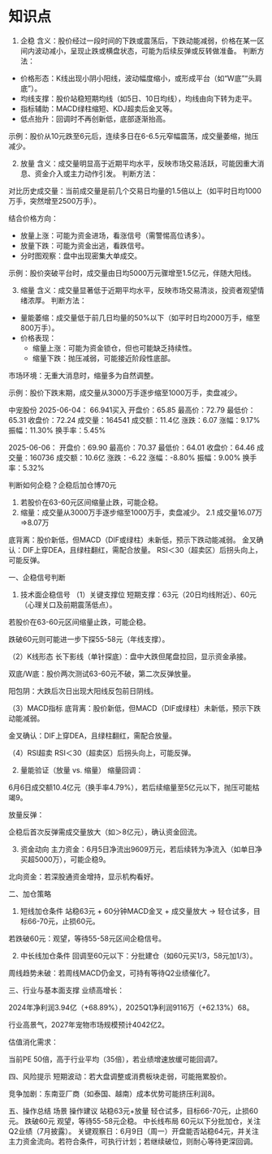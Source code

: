 # 知识点

1. 企稳
含义：股价经过一段时间的下跌或震荡后，下跌动能减弱，价格在某一区间内波动减小，呈现止跌或横盘状态，可能为后续反弹或反转做准备。
判断方法：

- 价格形态：K线出现小阴小阳线，波动幅度缩小，或形成平台（如“W底”“头肩底”）。
- 均线支撑：股价站稳短期均线（如5日、10日均线），均线由向下转为走平。
- 指标辅助：MACD绿柱缩短、KDJ超卖后金叉等。
- 低点抬升：回调时不再创新低，底部逐渐抬高。

示例：股价从10元跌至6元后，连续多日在6-6.5元窄幅震荡，成交量萎缩，抛压减少。

2. 放量
含义：成交量明显高于近期平均水平，反映市场交易活跃，可能因重大消息、资金介入或主力动作引发。
判断方法：

对比历史成交量：当前成交量是前几个交易日均量的1.5倍以上（如平时日均1000万手，突然增至2500万手）。

结合价格方向：

- 放量上涨：可能为资金进场，看涨信号（需警惕高位诱多）。
- 放量下跌：可能为资金出逃，看跌信号。
- 分时图观察：盘中出现密集大单成交。

示例：股价突破平台时，成交量由日均5000万元骤增至1.5亿元，伴随大阳线。

3. 缩量
含义：成交量显著低于近期平均水平，反映市场交易清淡，投资者观望情绪浓厚。
判断方法：

- 量能萎缩：成交量低于前几日均量的50%以下（如平时日均2000万手，缩至800万手）。
- 价格表现：
    - 缩量上涨：可能为资金锁仓，但也可能缺乏持续性。
    - 缩量下跌：抛压减弱，可能接近阶段性底部。

市场环境：无重大消息时，缩量多为自然调整。

示例：股价下跌末期，成交量从3000万手逐步缩至1000万手，卖盘减少。

中宠股份 
2025-06-04：
66.941买入
开盘价：65.85
最高价：72.79
最低价：65.31
收盘价：72.24
成交量：164541
成交额：11.4亿
涨跌：6.07
涨幅：9.17%
振幅：11.30%
换手率：5.45%

2025-06-06：
开盘价：69.90
最高价：70.37
最低价：64.01
收盘价：64.46
成交量：160736
成交额：10.6亿
涨跌：-6.22
涨幅：-8.80%
振幅：9.00%
换手率：5.32%

判断如何企稳？企稳后加仓博70元  
1. 若股价在63-60元区间缩量止跌，可能企稳。
2. 缩量：成交量从3000万手逐步缩至1000万手，卖盘减少。
2.1 成交量16.07万=>8.07万

底背离：股价新低，但MACD（DIF或绿柱）未新低，预示下跌动能减弱。
金叉确认：DIF上穿DEA，且绿柱翻红，需配合放量。
RSI＜30（超卖区）后拐头向上，可能反弹。

一、企稳信号判断
1. 技术面企稳信号
（1）关键支撑位
短期支撑：63元（20日均线附近）、60元（心理关口及前期震荡低点）。

若股价在63-60元区间缩量止跌，可能企稳。

跌破60元则可能进一步下探55-58元（年线支撑）。

（2）K线形态
长下影线（单针探底）：盘中大跌但尾盘拉回，显示资金承接。

双底/W底：股价两次测试63-60元不破，第二次反弹放量。

阳包阴：大跌后次日出现大阳线反包前日阴线。

（3）MACD指标
底背离：股价新低，但MACD（DIF或绿柱）未新低，预示下跌动能减弱。

金叉确认：DIF上穿DEA，且绿柱翻红，需配合放量。

（4）RSI超卖
RSI＜30（超卖区）后拐头向上，可能反弹。

2. 量能验证（放量 vs. 缩量）
缩量回调：

6月6日成交额10.4亿元（换手率4.79%），若后续缩量至5亿元以下，抛压可能枯竭9。

放量反弹：

企稳后首次反弹需成交量放大（如＞8亿元），确认资金回流。

3. 资金动向
主力资金：6月5日净流出9609万元，若后续转为净流入（如单日净买超5000万），可能企稳9。

北向资金：若深股通资金增持，显示机构看好。

二、加仓策略
1. 短线加仓条件
站稳63元 + 60分钟MACD金叉 + 成交量放大 → 轻仓试多，目标66-70元，止损60元。

若跌破60元：观望，等待55-58元区间企稳信号。

2. 中长线加仓条件
回调至60元以下：分批建仓（如60元买1/3，58元加1/3）。

周线趋势未破：若周线MACD仍金叉，可持有等待Q2业绩催化7。

三、行业与基本面支撑
业绩高增长：

2024年净利润3.94亿（+68.89%），2025Q1净利润9116万（+62.13%）68。

行业高景气，2027年宠物市场规模预计4042亿2。

估值消化需求：

当前PE 50倍，高于行业平均（35倍），若业绩增速放缓可能回调7。

四、风险提示
短期波动：若大盘调整或消费板块走弱，可能拖累股价。

竞争加剧：东南亚厂商（如泰国、越南）成本优势可能挤压利润8。

五、操作总结
场景	操作建议
站稳63元+放量	轻仓试多，目标66-70元，止损60元。
跌破60元	观望，等待55-58元企稳。
中长线布局	60元以下分批加仓，关注Q2业绩（7月披露）。
关键观察日：6月9日（周一）开盘能否站稳64元，并关注主力资金流向。若符合条件，可执行计划；若继续破位，则耐心等待更深回调。